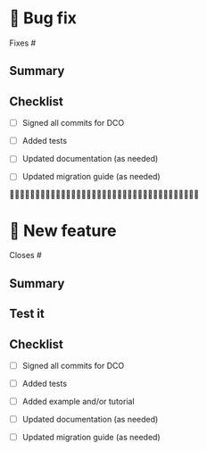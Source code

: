 <!--
Please remove the appropriate section.
For example, if this is a new feature, remove all sections except for the "New feature" section

If this is your first time opening a PR, be sure to check the contribution guide:
https://github.com/Ekumen-OS/gz-worlds/blob/main/CONTRIBUTING.md
-->

# 🦟 Bug fix

Fixes #<NUMBER>

## Summary
<!-- Describe your fix, including an explanation of how to reproduce the bug
before and after the PR.-->

## Checklist
- [ ] Signed all commits for DCO
- [ ] Added tests
- [ ] Updated documentation (as needed)
- [ ] Updated migration guide (as needed)


🔸🔸🔸🔸🔸🔸🔸🔸🔸🔸🔸🔸🔸🔸🔸🔸🔸🔸🔸🔸🔸🔸🔸🔸🔸🔸🔸🔸🔸🔸🔸🔸🔸🔸🔸🔸🔸

# 🎉 New feature

Closes #<NUMBER>

## Summary
<!--Explain changes made, the expected behavior, and provide any other additional
context (e.g., screenshots, gifs) if appropriate.-->

## Test it
<!--Explain how reviewers can test this new feature manually.-->

## Checklist
- [ ] Signed all commits for DCO
- [ ] Added tests
- [ ] Added example and/or tutorial
- [ ] Updated documentation (as needed)
- [ ] Updated migration guide (as needed)

